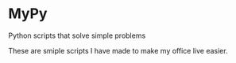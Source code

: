 # MyPy
Python scripts that solve simple problems

These are smiple scripts I have made to make my office live easier.
